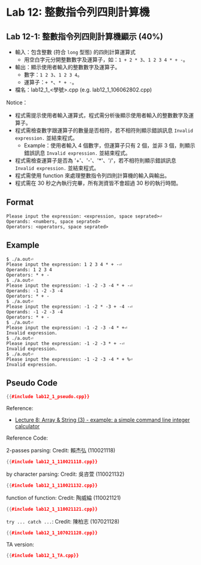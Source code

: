 # Lab 12: 整數指令列四則計算機

## Lab 12-1: 整數指令列四則計算機顯示 (40%)

* 輸入：包含整數 (符合 `long` 型態) 的四則計算運算式
  * 用空白字元分開整數數字及運算子，如：`1 + 2 * 3`、`1 2 3 4 * + -`。
* 輸出：顯示使用者輸入的整數數字及運算子。
  * 數字：`1 2 3`、`1 2 3 4`。
  * 運算子：`+ *`、`* + -`。
* 檔名：lab12_1_<學號>.cpp (e.g. lab12_1_106062802.cpp)

Notice：
* 程式需提示使用者輸入運算式，程式需分析後顯示使用者輸入的整數數字及運算子。
* 程式需檢查數字跟運算子的數量是否相符，若不相符則顯示錯誤訊息 `Invalid expression.` 並結束程式。
  * Example：使用者輸入 4 個數字，但運算子只有 2 個，並非 3 個，則顯示錯誤訊息 `Invalid expression.` 並結束程式。
* 程式需檢查運算子是否為 '+'、'-'、'*'、'/'，若不相符則顯示錯誤訊息 `Invalid expression.` 並結束程式。
* 程式需使用 function 來處理整數指令列四則計算機的輸入與輸出。
* 程式需在 30 秒之內執行完畢，所有測資皆不會超過 30 秒的執行時間。

## Format

```text
Please input the expression: <expression, space seprated>⏎
Operands: <numbers, space seprated>
Operators: <operators, space seprated>
```

## Example

``` console
$ ./a.out⏎
Please input the expression: 1 2 3 4 * + -⏎
Operands: 1 2 3 4
Operators: * + -
$ ./a.out⏎
Please input the expression: -1 -2 -3 -4 * + -⏎
Operands: -1 -2 -3 -4
Operators: * + -
$ ./a.out⏎
Please input the expression: -1 -2 * -3 + -4 -⏎
Operands: -1 -2 -3 -4
Operators: * + -
$ ./a.out⏎
Please input the expression: -1 -2 -3 -4 * +⏎
Invalid expression.
$ ./a.out⏎
Please input the expression: -1 -2 -3 * + -⏎
Invalid expression.
$ ./a.out⏎
Please input the expression: -1 -2 -3 -4 * + %⏎
Invalid expression.
```

## Pseudo Code

``` c++
{{#include lab12_1_pseudo.cpp}}
```

Reference:
* [Lecture 8: Array & String (3) - example: a simple command line integer calculator](../array_vector/lecture_8.html#example-a-simple-command-line-integer-calculator)

Reference Code:    

2-passes parsing: Credit: 賴杰弘 (110021118)
``` c++
{{#include lab12_1_110021118.cpp}}
```

by character parsing: Credit: 吳咨萱 (110021132)
``` c++
{{#include lab12_1_110021132.cpp}}
```

function of function: Credit: 陶威綸 (110021121)
``` c++
{{#include lab12_1_110021121.cpp}}
```

`try ... catch ...`: Credit: 陳柏志 (107021128)
``` c++
{{#include lab12_1_107021128.cpp}}
```

TA version:
``` c++
{{#include lab12_1_TA.cpp}}
```
